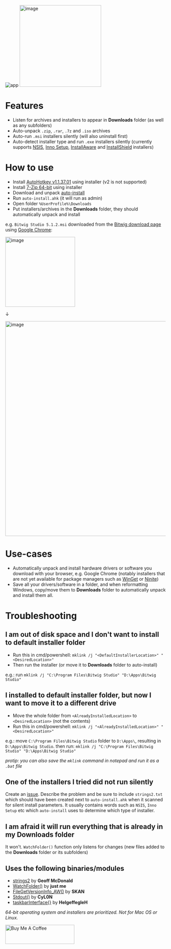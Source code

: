 
![app](https://github.com/zotune/auto-install/assets/13079592/4cf5a806-22fe-4bcf-bca2-7bb1a439b9ce)
<img width="256" alt="image" src="https://github.com/zotune/auto-install/assets/13079592/21bac34d-255b-4f61-b969-c8062f65ba13">


# Features
* Listen for archives and installers to appear in **Downloads** folder (as well as any subfolders)
* Auto-unpack `.zip`, `.rar`, `.7z` and `.iso` archives
* Auto-run `.msi` installers silently (will also uninstall first)
* Auto-detect installer type and run `.exe` installers silently (currently supports [NSIS](https://nsis.sourceforge.io/Main_Page), [Inno Setup](https://jrsoftware.org/isinfo.php), [InstallAware](https://www.installaware.com/) and [InstallShield](https://www.revenera.com/install/products/installshield) installers)

# How to use
* Install [AutoHotkey v1.1.37.01](https://www.autohotkey.com/download/) using installer (v2 is not supported)
* Install [7-Zip 64-bit](https://www.7-zip.org/) using installer
* Download and unpack [auto-install](https://codeload.github.com/zotune/auto-install/zip/refs/heads/main)
* Run `auto-install.ahk` (it will run as admin)
* Open folder `%UserProfile%\Downloads`
* Put installers/archives in the **Downloads** folder, they should automatically unpack and install

e.g. `Bitwig Studio 5.1.2.msi` downloaded from the [Bitwig download page](https://www.bitwig.com/download/) using [Google Chrome](https://www.google.com/chrome/):

<img width="219" alt="image" src="https://github.com/zotune/auto-install/assets/13079592/5c86f819-883a-4bc5-ba9b-09b22d75982d">

↓

<img width="673" alt="image" src="https://github.com/zotune/auto-install/assets/13079592/6b6b7b89-9637-4726-be81-faa59a2b858e">

# Use-cases
* Automatically unpack and install hardware drivers or software you download with your browser, e.g. Google Chrome (notably installers that are not yet available for package managers such as [WinGet](https://github.com/microsoft/winget-cli) or [Ninite](https://ninite.com))
* Save all your drivers/software in a folder, and when reformatting Windows, copy/move them to **Downloads** folder to automatically unpack and install them all.

# Troubleshooting

## I am out of disk space and I don't want to install to default installer folder

* Run this in cmd/powershell: `mklink /j "<DefaultInstallerLocation>" "<DesiredLocation>"`
* Then run the installer (or move it to **Downloads** folder to auto-install)

e.g.: run `mklink /j "C:\Program Files\Bitwig Studio" "D:\Apps\Bitwig Studio"`

## I installed to default installer folder, but now I want to move it to a different drive

* Move the whole folder from `<AlreadyInstalledLocation>` to `<DesiredLocation>` (not the contents)
* Run this in cmd/powershell: `mklink /j "<AlreadyInstalledLocation>" "<DesiredLocation>"`

e.g.: move `C:\Program Files\Bitwig Studio` folder to `D:\Apps\`, resulting in `D:\Apps\Bitwig Studio`. then run: `mklink /j "C:\Program Files\Bitwig Studio" "D:\Apps\Bitwig Studio"`

_protip: you can also save the `mklink` command in notepad and run it as a `.bat` file_

## One of the installers I tried did not run silently

Create an [issue](https://github.com/zotune/auto-install/issues). Describe the problem and be sure to include `strings2.txt` which should have been created next to `auto-install.ahk` when it scanned for silent install parameters. It usually contains words such as `NSIS`, `Inno Setup` etc which `auto-install` uses to determine which type of installer.

## I am afraid it will run everything that is already in my Downloads folder

It won't. `WatchFolder()` function only listens for changes (new files added to the **Downloads** folder or its subfolders)

## Uses the following binaries/modules
* [strings2](https://github.com/glmcdona/strings2/releases) by **Geoff McDonald**
* [WatchFolder()](https://www.autohotkey.com/boards/viewtopic.php?f=6&t=8384&hilit=watch) by **just me**
* [FileGetVersionInfo_AW()](https://www.autohotkey.com/board/topic/59496-filegetversioninfo-aw/) by **SKAN**
* [Stdout()](https://www.autohotkey.com/boards/viewtopic.php?style=7&t=56877) by **CyL0N**
* [taskbarInterface{}](https://github.com/HelgeffegleH/taskbarInterface) by **HelgeffegleH**

_64-bit operating system and installers are prioritized. Not for Mac OS or Linux._

<a href="https://www.buymeacoffee.com/adore" target="_blank"><img src="https://cdn.buymeacoffee.com/buttons/v2/default-blue.png" alt="Buy Me A Coffee" style="height: 60px !important;width: 217px !important;" ></a>
